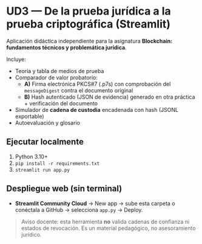 # UD3 — De la prueba jurídica a la prueba criptográfica (Streamlit)

Aplicación didáctica independiente para la asignatura **Blockchain: fundamentos técnicos y problemática jurídica**.

Incluye:
- Teoría y tabla de medios de prueba
- Comparador de valor probatorio:
  - **A)** Firma electrónica PKCS#7 (.p7s) con comprobación del `messageDigest` contra el documento original
  - **B)** Hash autenticado (JSON de evidencia) generado en otra práctica + verificación del documento
- Simulador de **cadena de custodia** encadenada con hash (JSONL exportable)
- Autoevaluación y glosario

## Ejecutar localmente
1. Python 3.10+
2. `pip install -r requirements.txt`
3. `streamlit run app.py`

## Despliegue web (sin terminal)
- **Streamlit Community Cloud** → New app → sube esta carpeta o conéctala a GitHub → selecciona `app.py` → Deploy.

> Aviso docente: esta herramienta **no** valida cadenas de confianza ni estados de revocación. Es un material pedagógico, no asesoramiento jurídico.
